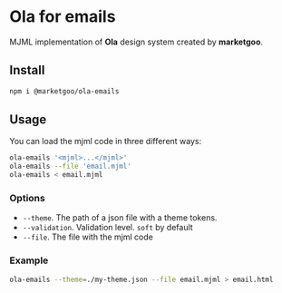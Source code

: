 # Ola for emails

MJML implementation of **Ola** design system created by **marketgoo**.

## Install

```sh
npm i @marketgoo/ola-emails
```

## Usage

You can load the mjml code in three different ways:

```sh
ola-emails '<mjml>...</mjml>'
ola-emails --file 'email.mjml'
ola-emails < email.mjml
```

### Options

- `--theme`. The path of a json file with a theme tokens.
- `--validation`. Validation level. `soft` by default
- `--file`. The file with the mjml code

### Example

```sh
ola-emails --theme=./my-theme.json --file email.mjml > email.html
```
